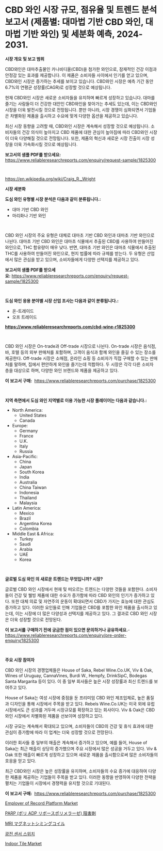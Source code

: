<p><h1>CBD 와인 시장 규모, 점유율 및 트렌드 분석 보고서 (제품별: 대마법 기반 CBD 와인, 대마법 기반 와인) 및 세분화 예측, 2024-2031.</h1></p><p><strong>시장 개요 및 보고 범위</strong></p>
<p><p>CBD와인은 대마추출물인 카나비디올(CBD)을 첨가한 와인으로, 잠재적인 건강 이점과 안정감 있는 효과를 제공합니다. 이 제품은 소비자들 사이에서 인기를 얻고 있으며, CBD와인 시장은 증가하는 추세를 보이고 있습니다. CBD와인 시장은 예측 기간 동안 6.7%의 연평균 성장률(CAGR)로 성장할 것으로 예상됩니다.</p><p>현재 CBD와인 시장은 새로운 소비자들을 유치하며 빠르게 성장하고 있습니다. 대마를 즐기는 사람들이 더 건강한 대안인 CBD와인을 찾아가는 추세도 있는데, 이는 CBD와인 시장을 더욱 발전시킬 것으로 전망됩니다. 뿐만 아니라, 시장 경쟁이 심화되면서 기업들은 차별화된 제품을 출시하고 수요에 맞게 다양한 옵션을 제공하고 있습니다.</p><p>최신 시장 동향을 고려할 때, CBD와인 시장은 계속해서 성장할 것으로 예상됩니다. 소비자들의 건강 의식이 높아지고 CBD 제품에 대한 관심이 높아짐에 따라 CBD와인 시장이 더욱 다양해질 것으로 전망됩니다. 또한, 제품의 혁신과 새로운 시장 진출이 시장 성장을 더욱 가속화시킬 것으로 예상됩니다.</p></p>
<p><strong>보고서의 샘플 PDF를 받으세요:</strong> <a href="https://www.reliableresearchreports.com/enquiry/request-sample/1825300">https://www.reliableresearchreports.com/enquiry/request-sample/1825300</a></p>
<p>&nbsp;</p>
<p><a href="https://en.wikipedia.org/wiki/Craig_R._Wright">https://en.wikipedia.org/wiki/Craig_R._Wright</a></p>
<p><strong>시장 세분화</strong></p>
<p><strong>도심 와인 유형별 시장 분석은 다음과 같이 분류됩니다.:</strong></p>
<p><ul><li>대마 기반 CBD 와인</li><li>마리화나 기반 와인</li></ul></p>
<p>&nbsp;</p>
<p><p>CBD 와인 시장의 주요 유형은 대체로 대마초 기반 CBD 와인과 대마초 기반 와인으로 나뉜다. 대마초 기반 CBD 와인은 대마초 식물에서 추출된 CBD를 사용하여 만들어진 와인으로, THC 함유량이 매우 낮다. 반면, 대마초 기반 와인은 대마초 식물에서 추출된 THC를 사용하여 만들어진 와인으로, 현지 법률에 따라 규제를 받는다. 두 유형은 산업에서 많은 관심을 받고 있으며, 소비자들에게 다양한 선택지를 제공하고 있다.</p></p>
<p><strong>보고서의 샘플 PDF를 받으세요:</strong>&nbsp;<a href="https://www.reliableresearchreports.com/enquiry/request-sample/1825300">https://www.reliableresearchreports.com/enquiry/request-sample/1825300</a></p>
<p>&nbsp;</p>
<p><strong> 도심 와인 응용 분야별 시장 산업 조사는 다음과 같이 분류됩니다.:</strong></p>
<p><ul><li>온-트레이드</li><li>오프 트레이드</li></ul></p>
<p><strong><a href="https://www.reliableresearchreports.com/cbd-wine-r1825300">https://www.reliableresearchreports.com/cbd-wine-r1825300</a></strong></p>
<p>&nbsp;</p>
<p><p>CBD 와인 시장은 On-trade과 Off-trade 시장으로 나뉜다. On-trade 시장은 음식점, 바, 호텔 등의 외부 판매처를 포함하며, 고객이 음식과 함께 와인을 즐길 수 있는 장소를 제공한다. Off-trade 시장은 소매점, 온라인 쇼핑 등 소비자가 직접 구매할 수 있는 판매처를 말하며, 집에서 편안하게 와인을 즐기는데 적합하다. 두 시장은 각각 다른 소비자 층을 대상으로 하며, 다양한 와인 브랜드와 제품을 제공하고 있다.</p></p>
<p><strong>이 보고서 구매:</strong>&nbsp; <a href="https://www.reliableresearchreports.com/purchase/1825300">https://www.reliableresearchreports.com/purchase/1825300</a></p>
<p>&nbsp;</p>
<p><strong>지역 측면에서 도심 와인 지역별로 이용 가능한 시장 플레이어는 다음과 같습니다.:</strong></p>
<p><ul>
    <li>
        North America:
        <ul>
            <li>United States</li>
            <li>Canada</li>
        </ul>
    </li>
    <li>
        Europe:
        <ul>
            <li>Germany</li>
            <li>France</li>
            <li>U.K.</li>
            <li>Italy</li>
            <li>Russia</li>
        </ul>
    </li>
    <li>
        Asia-Pacific:
        <ul>
            <li>China</li>
            <li>Japan</li>
            <li>South Korea</li>
            <li>India</li>
            <li>Australia</li>
            <li>China Taiwan</li>
            <li>Indonesia</li>
            <li>Thailand</li>
            <li>Malaysia</li>
        </ul>
    </li>
    <li>
        Latin America:
        <ul>
            <li>Mexico</li>
            <li>Brazil</li>
            <li>Argentina Korea</li>
            <li>Colombia</li>
        </ul>
    </li>
    <li>
        Middle East & Africa:
        <ul>
            <li>Turkey</li>
            <li>Saudi</li>
            <li>Arabia</li>
            <li>UAE</li>
            <li>Korea</li>
        </ul>
    </li>
    </ul></p>
<p>&nbsp;</p>
<p><strong>글로벌 도심 와인 의 새로운 트렌드는 무엇입니까? 시장?</strong></p>
<p><p>글로벌 CBD 와인 시장에서 현재 및 떠오르는 트렌드는 다양한 것들을 포함한다. 소비자들이 건강 및 웰빙 제품에 대한 수요가 증가함에 따라 CBD 와인의 인기가 증가하고 있다. 또한 대체 의료 및 자연주의 운동이 확대되면서 CBD가 가지는 효능에 대한 관심도 증가하고 있다. 이러한 요인들로 인해 기업들은 CBD를 포함한 와인 제품을 출시하고 있는데, 이는 시장에 더 많은 다양성과 선택지를 제공하고 있다. 그 결과로 CBD 와인 시장은 더욱 성장할 것으로 전망된다.</p></p>
<p><strong>이 보고서를 구매하기 전에 궁금한 점이 있으면 문의하거나 공유하세요.</strong>- <a href="https://www.reliableresearchreports.com/enquiry/pre-order-enquiry/1825300">https://www.reliableresearchreports.com/enquiry/pre-order-enquiry/1825300</a></p>
<p>&nbsp;</p>
<p><strong>주요 시장 참여자</strong></p>
<p><p>CBD 와인 시장의 경쟁업체들은 House of Saka, Rebel Wine.Co.UK, Viv & Oak, Wines of Uruguay, CannaVines, Burdi W., Hempfy, DrinkSipC, Bodegas Santa Margarita 등이 있다. 이 중 일부 회사들은 높은 시장 성장률과 최신 트렌드를 보여주고 있다.</p><p>House of Saka는 여성 시장에 중점을 둔 프리미엄 CBD 와인 제조업체로, 높은 품질과 디자인을 통해 시장에서 주목을 받고 있다. Rebels Wine.Co.UK는 미국 외에 유럽 시장에서도 큰 성과를 거두며 시장규모를 확장하고 있는 회사이다. Viv & Oak은 CBD와인 시장에서 차별화된 제품을 선보이며 성장하고 있다.</p><p>시장 규모는 계속해서 확대되고 있으며, 소비자들이 CBD의 건강 및 휴식 효과에 대한 관심이 증가함에 따라 이 업계는 더욱 성장할 것으로 전망된다.</p><p>이러한 회사들 중 일부의 매출은 계속해서 증가하고 있으며, 예를 들어, House of Saka는 최근 매출이 상당히 증가했으며 주요 시장에서 많은 성공을 거두고 있다. Viv & Oak 또한 매출이 빠르게 성장하고 있으며 새로운 제품을 출시함으로써 많은 소비자들의 호응을 얻고 있다.</p><p>최근 CBD와인 시장은 높은 성장률을 유지하며, 소비자들의 수요 증가에 대응하여 다양한 제품을 제공하는 기업들이 주목을 받고 있다. 이러한 동향을 반영하여 다양한 전략을 펼치는 기업들이 시장에서 경쟁력을 유지할 것으로 기대된다.</p></p>
<p><strong>이 보고서 구매:</strong>&nbsp;&nbsp;<a href="https://www.reliableresearchreports.com/purchase/1825300">https://www.reliableresearchreports.com/purchase/1825300</a></p>
<p><p><a href="https://github.com/qndifksd5/Market-Research-Report-List-1/blob/main/employer-of-record-platform-market.md">Employer of Record Platform Market</a></p><p><a href="https://github.com/RandallRunte2023/Market-Research-Report-List-2/blob/main/975432123368.md">PARP (ポリ ADP リボースポリメラーゼ) 阻害剤</a></p><p><a href="https://github.com/DanykaKilback/Market-Research-Report-List-2/blob/main/479374523369.md">MRI マグネットシミングコイル</a></p><p><a href="https://github.com/LuckeyCorbin/Market-Research-Report-List-2/blob/main/346787831540.md">광전 센서 스위치</a></p><p><a href="https://medium.com/@haangelat16/insights-into-indoor-tile-market-share-and-competitive-landscape-for-period-from-2024-to-2031-ea27dfe1c866">Indoor Tile Market</a></p></p>